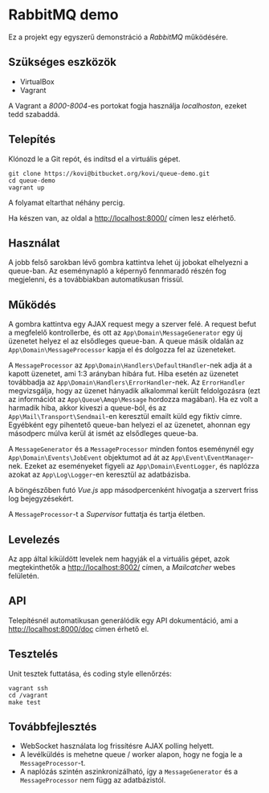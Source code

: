 RabbitMQ demo
=============

Ez a projekt egy egyszerű demonstráció a _RabbitMQ_ működésére.

Szükséges eszközök
------------------

- VirtualBox
- Vagrant

A Vagrant a _8000-8004_-es portokat fogja használja _localhoston_, ezeket tedd szabaddá.

Telepítés
---------

Klónozd le a Git repót, és indítsd el a virtuális gépet.

```
git clone https://kovi@bitbucket.org/kovi/queue-demo.git
cd queue-demo
vagrant up
```

A folyamat eltarthat néhány percig.

Ha készen van, az oldal a [http://localhost:8000/](http://localhost:8000/) címen lesz elérhető.

Használat
---------

A jobb felső sarokban lévő gombra kattintva lehet új jobokat elhelyezni a queue-ban. Az eseménynapló a képernyő fennmaradó részén fog megjelenni, és a továbbiakban automatikusan frissül.

Működés
-------

A gombra kattintva egy AJAX request megy a szerver felé. A request befut a megfelelő kontrollerbe, és ott az `App\Domain\MessageGenerator` egy új üzenetet helyez el az elsődleges queue-ban. A queue másik oldalán az `App\Domain\MessageProcessor` kapja el és dolgozza fel az üzeneteket.

A `MessageProcessor` az `App\Domain\Handlers\DefaultHandler`-nek adja át a kapott üzenetet, ami 1:3 arányban hibára fut. Hiba esetén az üzenetet továbbadja az `App\Domain\Handlers\ErrorHandler`-nek. Az `ErrorHandler` megvizsgálja, hogy az üzenet hányadik alkalommal került feldolgozásra (ezt az információt az `App\Queue\Amqp\Message` hordozza magában). Ha ez volt a harmadik hiba, akkor kiveszi a queue-ból, és az `App\Mail\Transport\Sendmail`-en keresztül emailt küld egy fiktív címre. Egyébként egy pihentető queue-ban helyezi el az üzenetet, ahonnan egy másodperc múlva kerül át ismét az elsődleges queue-ba.

A `MessageGenerator` és a `MessageProcessor` minden fontos eseménynél egy `App\Domain\Events\JobEvent` objektumot ad át az `App\Event\EventManager`-nek. Ezeket az eseményeket figyeli az `App\Domain\EventLogger`, és naplózza azokat az `App\Log\Logger`-en keresztül az adatbázisba.

A böngészőben futó _Vue.js_ app másodpercenként hívogatja a szervert friss log bejegyzésekért.

A `MessageProcessor`-t a _Supervisor_ futtatja és tartja életben.

Levelezés
---------

Az app által kiküldött levelek nem hagyják el a virtuális gépet, azok megtekinthetők a [http://localhost:8002/](http://localhost:8002/) címen, a _Mailcatcher_ webes felületén.

API
---

Telepítésnél automatikusan generálódik egy API dokumentáció, ami a [http://localhost:8000/doc](http://localhost:8000/doc) címen érhető el.

Tesztelés
---------

Unit tesztek futtatása, és coding style ellenőrzés:

```
vagrant ssh
cd /vagrant
make test
```

Továbbfejlesztés
----------------

- WebSocket használata log frissítésre AJAX polling helyett.
- A levélküldés is mehetne queue / worker alapon, hogy ne fogja le a `MessageProcessor`-t.
- A naplózás szintén aszinkronizálható, így a `MessageGenerator` és a `MessageProcessor` nem függ az adatbázistól.

